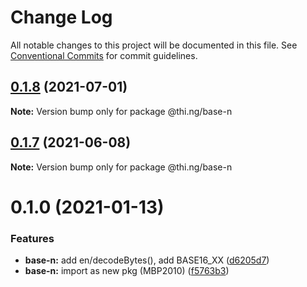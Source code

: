 # Change Log

All notable changes to this project will be documented in this file.
See [Conventional Commits](https://conventionalcommits.org) for commit guidelines.

## [0.1.8](https://github.com/thi-ng/umbrella/compare/@thi.ng/base-n@0.1.7...@thi.ng/base-n@0.1.8) (2021-07-01)

**Note:** Version bump only for package @thi.ng/base-n





## [0.1.7](https://github.com/thi-ng/umbrella/compare/@thi.ng/base-n@0.1.6...@thi.ng/base-n@0.1.7) (2021-06-08)

**Note:** Version bump only for package @thi.ng/base-n





# 0.1.0 (2021-01-13)


### Features

* **base-n:** add en/decodeBytes(), add BASE16_XX ([d6205d7](https://github.com/thi-ng/umbrella/commit/d6205d72331bf038ebdc95c221763e2f794c10a9))
* **base-n:** import as new pkg (MBP2010) ([f5763b3](https://github.com/thi-ng/umbrella/commit/f5763b3c6be87eb0e27a9239527283323c3e774c))
